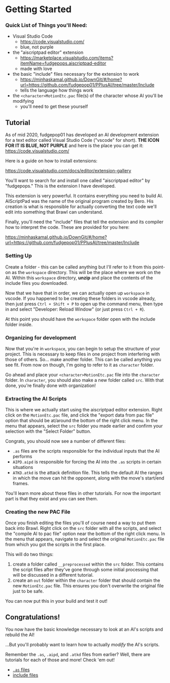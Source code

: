 # Getting Started

### Quick List of Things you'll Need:

- Visual Studio Code
  - https://code.visualstudio.com/
  - blue, not purple
- the "aiscriptpad editor" extension
  - https://marketplace.visualstudio.com/items?itemName=fudgepops.aiscriptpad-editor
  - made with love
- the basic "include" files necessary for the extension to work
  - https://minhaskamal.github.io/DownGit/#/home?url=https://github.com/fudgepop01/PPlusAI/tree/master/Include
  - tells the language how things work
- the `<character>MotionEtc.pac` file(s) of the character whose AI you'll be modifying
  - you'll need to get these yourself

## Tutorial

As of mid 2020, fudgepop01 has developed an AI development extension for a text editor called Visual Studio Code ("vscode" for short). **THE ICON FOR IT IS BLUE, NOT PURPLE** and here is the place you can get it: https://code.visualstudio.com/

Here is a guide on how to install extensions:

https://code.visualstudio.com/docs/editor/extension-gallery

You'll want to search for and install one called "aiscriptpad editor" by "fudgepops." This is the extension I have developed.

This extension is very powerful. It contains everything you need to build AI. AIScriptPad was the name of the original program created by Bero. His creation is what is responsible for actually converting the text code we'll edit into something that Brawl can understand.

Finally, you'll need the "include" files that tell the extension and its compiler how to interpret the code. These are provided for you here:

https://minhaskamal.github.io/DownGit/#/home?url=https://github.com/fudgepop01/PPlusAI/tree/master/Include

### Setting Up

Create a folder - this can be called anything but I'll refer to it from this point-on as the `workspace` directory. This will be the place where we work on the AI. Within this `workspace` directory, **unzip** and place the contents of the include files you downloaded.

Now that we have that in order, we can actually open up `workspace` in vscode. If you happened to be creating these folders in vscode already, then just press `Ctrl + Shift + P` to open up the command menu, then type in and select "Developer: Reload Window" (or just press `Ctrl + R`).

At this point you should have the `workspace` folder open with the include folder inside.

### Organizing for development

Now that you're in `workspace`, you can begin to setup the structure of your project. This is necessary to keep files in one project from interfering with those of others. So... make another folder. This can be called anything you see fit. From now on though, I'm going to refer to it as `character` folder.

Go ahead and place your `<character>MotionEtc.pac` file into the `character` folder. In `character`, you should also make a new folder called `src`. With that done, you're finally done with organization!

### Extracting the AI Scripts

This is where we actually start using the aiscriptpad editor extension. Right click on the `MotionEtc.pac` file, and click the "export data from pac file" option that should be at/around the bottom of the right click menu. In the menu that appears, select the `src` folder you made earlier and confirm your selection with the "Select Folder" button.

Congrats, you should now see a number of different files:

- `.as` files are the scripts responsible for the individual inputs that the AI performs
- `AIPD.aipd` is responsible for forcing the AI into the `.as` scripts in certain situations
- `ATKD.atkd` is the attack definition file. This tells the default AI the ranges in which the move can hit the opponent, along with the move's start/end frames.

You'll learn more about these files in other tutorials. For now the important part is that they exist and you can see them.

### Creating the new PAC File

Once you finish editing the files you'll of course need a way to put them back into Brawl. Right click on the `src` folder with all the scripts, and select the "compile AI to pac file" option near the bottom of the right click menu. In the menu that appears, navigate to and select the original `MotionEtc.pac` file from which you got the scripts in the first place.

This will do two things:

1. create a folder called `__preprocessed` within the `src` folder. This contains the script files after they've gone through some initial processing that will be discussed in a different tutorial.
2. create an `out` folder within the `character` folder that should contain the new `MotionEtc.pac` file. This ensures you don't overwrite the original file just to be safe.

You can now put this in your build and test it out!

## Congratulations!

You now have the basic knowledge necessary to look at an AI's scripts and rebuild the AI!

...But you'll probably want to learn how to actually *modify* the AI's scripts.

Remember the `.as`, `.aipd`, and `.atkd` files from earlier? Well, there are tutorials for each of those and more! Check 'em out!

- [`.as` files](/Brawl/AI_Modding/Basics/as_files)
- [include files](/Brawl/AI_Modding/Basics/include_files)
